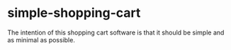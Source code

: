 # simple-shopping-cart
The intention of this shopping cart software is that it should be simple and as minimal as possible.
